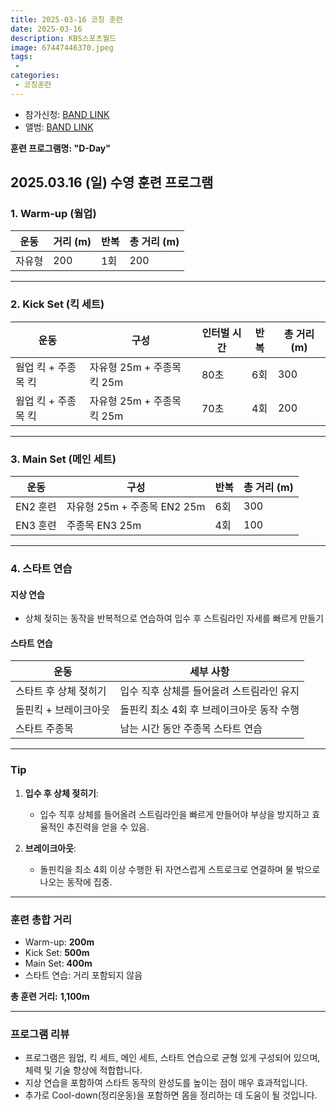 ```yaml
---
title: 2025-03-16 코칭 훈련
date: 2025-03-16
description: KBS스포츠월드
image: 67447446370.jpeg
tags:
 - 
categories:
 - 코칭훈련
---
```


- 참가신청: [BAND LINK](https://band.us/band/93484357/schedule/4%2F93484357%2F615929709%2F19700101)
- 앨범: [BAND LINK](https://band.us/band/93484357/album/85437518)

**훈련 프로그램명: "D-Day"**

## 2025.03.16 (일) 수영 훈련 프로그램  

### **1. Warm-up (웜업)**  
| 운동 | 거리 (m) | 반복 | 총 거리 (m) |
|------|----------|------|-------------|
| 자유형 | 200 | 1회 | 200 |

---

### **2. Kick Set (킥 세트)**  
| 운동 | 구성 | 인터벌 시간 | 반복 | 총 거리 (m) |
|------|-------|-------------|------|-------------|
| 웜업 킥 + 주종목 킥 | 자유형 25m + 주종목 킥 25m | 80초 | 6회 | 300 |
| 웜업 킥 + 주종목 킥 | 자유형 25m + 주종목 킥 25m | 70초 | 4회 | 200 |

---

### **3. Main Set (메인 세트)**  
| 운동 | 구성 | 반복 | 총 거리 (m) |
|------|-------|------|-------------|
| EN2 훈련 | 자유형 25m + 주종목 EN2 25m | 6회 | 300 |
| EN3 훈련 | 주종목 EN3 25m | 4회 | 100 |

---

### **4. 스타트 연습**  
#### **지상 연습**  
- 상체 젖히는 동작을 반복적으로 연습하여 입수 후 스트림라인 자세를 빠르게 만들기  

#### **스타트 연습**  
| 운동                | 세부 사항                          |
|---------------------|------------------------------------|
| 스타트 후 상체 젖히기   | 입수 직후 상체를 들어올려 스트림라인 유지 |
| 돌핀킥 + 브레이크아웃   | 돌핀킥 최소 4회 후 브레이크아웃 동작 수행 |
| 스타트 주종목        | 남는 시간 동안 주종목 스타트 연습 |

---

### **Tip**
1. **입수 후 상체 젖히기**:
   - 입수 직후 상체를 들어올려 스트림라인을 빠르게 만들어야 부상을 방지하고 효율적인 추진력을 얻을 수 있음.  

2. **브레이크아웃**:
   - 돌핀킥을 최소 4회 이상 수행한 뒤 자연스럽게 스트로크로 연결하며 물 밖으로 나오는 동작에 집중.

---

### **훈련 총합 거리**
- Warm-up: **200m**
- Kick Set: **500m**
- Main Set: **400m**
- 스타트 연습: 거리 포함되지 않음

**총 훈련 거리:** **1,100m**  

---

### **프로그램 리뷰**
- 프로그램은 웜업, 킥 세트, 메인 세트, 스타트 연습으로 균형 있게 구성되어 있으며, 체력 및 기술 향상에 적합합니다.
- 지상 연습을 포함하여 스타트 동작의 완성도를 높이는 점이 매우 효과적입니다.
- 추가로 Cool-down(정리운동)을 포함하면 몸을 정리하는 데 도움이 될 것입니다.
